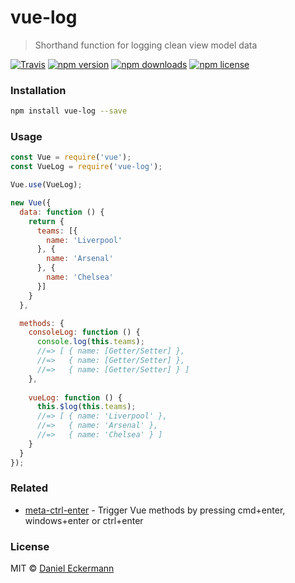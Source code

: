 # vue-log
> Shorthand function for logging clean view model data

[![Travis](https://img.shields.io/travis/ecrmnn/vue-log.svg?style=flat-square)](https://travis-ci.org/ecrmnn/vue-log.svg?branch=master)
[![npm version](https://img.shields.io/npm/v/vue-log.svg?style=flat-square)](http://badge.fury.io/js/vue-log)
[![npm downloads](https://img.shields.io/npm/dm/vue-log.svg?style=flat-square)](http://badge.fury.io/js/vue-log)
[![npm license](https://img.shields.io/npm/l/vue-log.svg?style=flat-square)](http://badge.fury.io/js/vue-log)

### Installation
```bash
npm install vue-log --save
```

### Usage
```javascript
const Vue = require('vue');
const VueLog = require('vue-log');

Vue.use(VueLog);

new Vue({
  data: function () {
    return {
      teams: [{
        name: 'Liverpool'
      }, {
        name: 'Arsenal'
      }, {
        name: 'Chelsea'
      }]
    }
  },

  methods: {
    consoleLog: function () {
      console.log(this.teams);
      //=> [ { name: [Getter/Setter] },
      //=>   { name: [Getter/Setter] },
      //=>   { name: [Getter/Setter] } ]
    },
    
    vueLog: function () {
      this.$log(this.teams);
      //=> [ { name: 'Liverpool' },
      //=>   { name: 'Arsenal' },
      //=>   { name: 'Chelsea' } ]
    }
  }
});
```

### Related
- [meta-ctrl-enter](https://github.com/ecrmnn/meta-ctrl-enter) - Trigger Vue methods by pressing cmd+enter, windows+enter or ctrl+enter

### License
MIT © [Daniel Eckermann](http://danieleckermann.com)
